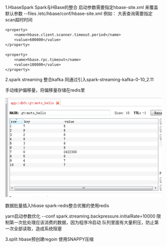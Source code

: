 1.HbaseSpark  Spark与HBase的整合  启动参数需要指定hbase-site.xml 来覆盖默认参数   --files /etc/hbase/conf/hbase-site.xml
例如：
大表查询需要指定 scan超时时间

    <property>
        <name>hbase.client.scanner.timeout.period</name>
        <value>600000</value>
    </property>

    <property>
        <name>hbase.rpc.timeout</name>
        <value>180000</value>
    </property>

2.spark streaming 整合kafka    同通过引入spark-streaming-kafka-0-10_2.11      

手动维护偏移量，将偏移量存储在redis里

![image](https://github.com/jcl10086/demo/blob/master/src/main/resources/redis.png)

数据批量插入hbase  spark-redis整合优雅的使用redis

yarn启动参数优化 --conf spark.streaming.backpressure.initialRate=10000  限制第一次批处理应该消费的数据，因为程序冷启动 队列里面有大量积压，防止第一次全部读取，造成系统阻塞


3.split   hbase预创建regoin 使用SNAPPY压缩
